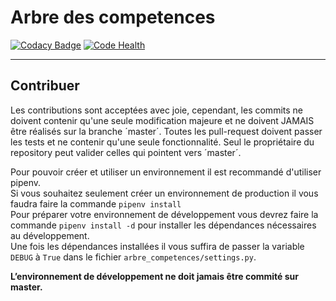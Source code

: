 # Arbre des competences

[![Codacy Badge](https://api.codacy.com/project/badge/Grade/bb24e635ff1b489380ddf43c869e6f7c)](https://www.codacy.com/app/nilsdu29/arbre_competences?utm_source=github.com&utm_medium=referral&utm_content=nils-van-zuijlen/arbre_competences&utm_campaign=badger)
[![Code Health](https://landscape.io/github/nils-van-zuijlen/arbre_competences/master/landscape.svg?style=flat)](https://landscape.io/github/nils-van-zuijlen/arbre_competences/master)

------------

## Contribuer
Les contributions sont acceptées avec joie, cependant, les commits ne doivent contenir qu'une seule modification majeure et ne doivent JAMAIS être réalisés sur la branche ´master´. Toutes les pull-request doivent passer les tests et ne contenir qu'une seule fonctionnalité. Seul le propriétaire du repository peut valider celles qui pointent vers ´master´.

Pour pouvoir créer et utiliser un environnement il est recommandé d'utiliser pipenv.  
Si vous souhaitez seulement créer un environnement de production il vous faudra faire la commande `pipenv install`  
Pour préparer votre environnement de développement vous devrez faire la commande `pipenv install -d` pour installer les dépendances nécessaires au développement.  
Une fois les dépendances installées il vous suffira de passer la variable `DEBUG` à `True` dans le fichier `arbre_competences/settings.py`.

**L’environnement de développement ne doit __jamais__ être commité sur master.**
